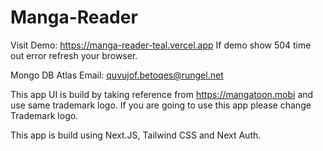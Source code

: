 # Manga-Reader

Visit Demo: https://manga-reader-teal.vercel.app
If demo show 504 time out error refresh your browser.

Mongo DB Atlas Email: quvujof.betoqes@rungel.net

This app UI is build by taking reference from https://mangatoon.mobi and use same trademark logo.
If you are going to use this app please change Trademark logo.

This app is build using Next.JS, Tailwind CSS and Next Auth.
